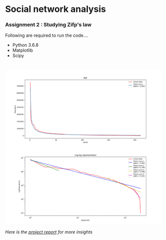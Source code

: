 # Social network analysis
### Assignment 2 : Studying Zifp's law

Following are required to run the code....
+ Python 3.6.8
+ Matplotlib
+ Scipy
# #
![](output/pdf.png)
![](output/log-log.png)

*Here is the [project report](project%20report.pdf) for more insights*
